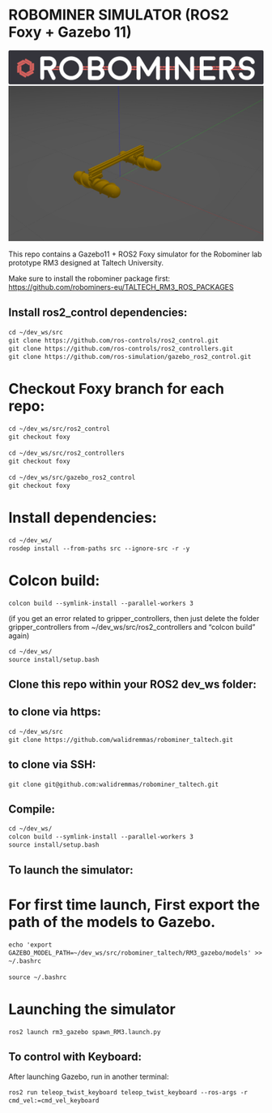 # ROBOMINER SIMULATOR (ROS2 Foxy + Gazebo 11)


![Gazebo simulator](/docs/logo_rm_horiz.png?raw=true "Title")
![Gazebo simulator](/docs/gazebo_screenshot.png?raw=true "Title")

This repo contains a Gazebo11 + ROS2 Foxy simulator for the Robominer lab prototype RM3 designed at Taltech University.

Make sure to install the robominer package first:
https://github.com/robominers-eu/TALTECH_RM3_ROS_PACKAGES

## Install ros2_control dependencies:
```
cd ~/dev_ws/src
git clone https://github.com/ros-controls/ros2_control.git
git clone https://github.com/ros-controls/ros2_controllers.git
git clone https://github.com/ros-simulation/gazebo_ros2_control.git
```

# Checkout Foxy branch for each repo:
```
cd ~/dev_ws/src/ros2_control
git checkout foxy

cd ~/dev_ws/src/ros2_controllers
git checkout foxy

cd ~/dev_ws/src/gazebo_ros2_control
git checkout foxy
```
# Install dependencies:
```
cd ~/dev_ws/
rosdep install --from-paths src --ignore-src -r -y
```

# Colcon build:
```
colcon build --symlink-install --parallel-workers 3
```

(if you get an error related to gripper_controllers, then just delete the folder gripper_controllers from ~/dev_ws/src/ros2_controllers and “colcon build” again)

```
cd ~/dev_ws/
source install/setup.bash
```

## Clone this repo within your ROS2 dev_ws folder:

## to clone via https:
```
cd ~/dev_ws/src
git clone https://github.com/walidremmas/robominer_taltech.git
```

## to clone via SSH:
```
git clone git@github.com:walidremmas/robominer_taltech.git
```

## Compile:

```
cd ~/dev_ws/
colcon build --symlink-install --parallel-workers 3
source install/setup.bash
```

## To launch the simulator:

# For first time launch, First export the path of the models to Gazebo.

```
echo 'export GAZEBO_MODEL_PATH=~/dev_ws/src/robominer_taltech/RM3_gazebo/models' >> ~/.bashrc

source ~/.bashrc
```
# Launching the simulator
```
ros2 launch rm3_gazebo spawn_RM3.launch.py
```

## To control with Keyboard:

After launching Gazebo, run in another terminal:

```
ros2 run teleop_twist_keyboard teleop_twist_keyboard --ros-args -r cmd_vel:=cmd_vel_keyboard
```
